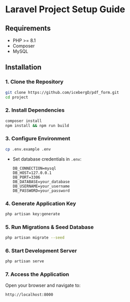 # Laravel Project Setup Guide

## Requirements
- PHP >= 8.1
- Composer
- MySQL

## Installation

### 1. Clone the Repository
```sh
git clone https://github.com/icebergD/pdf_form.git
cd project
```

### 2. Install Dependencies
```sh
composer install
npm install && npm run build
```

### 3. Configure Environment
```sh
cp .env.example .env
```
- Set database credentials in `.env`:
  ```
  DB_CONNECTION=mysql
  DB_HOST=127.0.0.1
  DB_PORT=3306
  DB_DATABASE=your_database
  DB_USERNAME=your_username
  DB_PASSWORD=your_password
  ```

### 4. Generate Application Key
```sh
php artisan key:generate
```

### 5. Run Migrations & Seed Database
```sh
php artisan migrate --seed
```

### 6. Start Development Server
```sh
php artisan serve
```

### 7. Access the Application
Open your browser and navigate to:
```
http://localhost:8000
```
